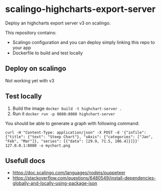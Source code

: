 # scalingo-highcharts-export-server

Deploy an highcharts export server v3 on scalingo.

This repository contains:

* Scalingo configuration and you can deploy simply linking this repo to your app
* Dockerfile to build and test locally

## Deploy on scalingo

Not working yet with v3


## Test locally

1. Build the image `docker build -t highchart-server .`
2. Run it `docker run -p 8080:8080 highchart-server`

You should be able to generate a graph with following command:

```
curl -H "Content-Type: application/json" -X POST -d '{"infile":{"title": {"text": "Steep Chart"}, "xAxis": {"categories": ["Jan", "Feb", "Mar"]}, "series": [{"data": [29.9, 71.5, 106.4]}]}}' 127.0.0.1:8080 -o mychart.png
```

## Usefull docs

* https://doc.scalingo.com/languages/nodejs/puppeteer
* https://stackoverflow.com/questions/6480549/install-dependencies-globally-and-locally-using-package-json

